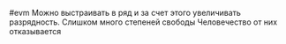 #evm 
Можно выстраивать в ряд и за счет этого увеличивать разрядность.
Слишком много степеней свободы
Человечество от них отказывается